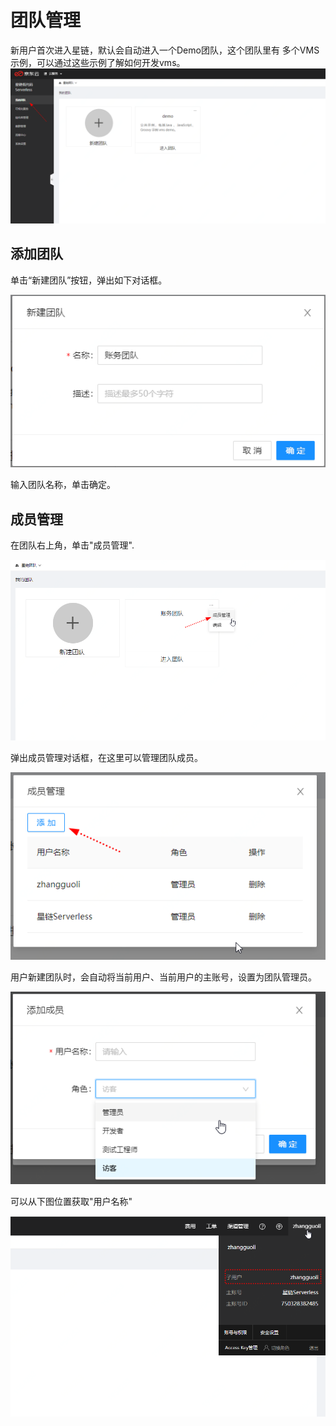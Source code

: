# 团队管理

新用户首次进入星链，默认会自动进入一个Demo团队，这个团队里有 多个VMS示例，可以通过这些示例了解如何开发vms。
![team.png](../../../../../image/Starlink/management/team/team.png)



## 添加团队

单击“新建团队”按钮，弹出如下对话框。

![team-add.png](../../../../../image/Starlink/management/team/team-add.png)

输入团队名称，单击确定。


## 成员管理
在团队右上角，单击"成员管理".

![](../../../../../image/Starlink/management/team/team-member.png)

弹出成员管理对话框，在这里可以管理团队成员。

![](../../../../../image/Starlink/management/team/team-member-add.png)



用户新建团队时，会自动将当前用户、当前用户的主账号，设置为团队管理员。

![](../../../../../image/Starlink/management/team/team-member-add-member.png)



可以从下图位置获取"用户名称"

![](../../../../../image/Starlink/management/team/team-account.png)

